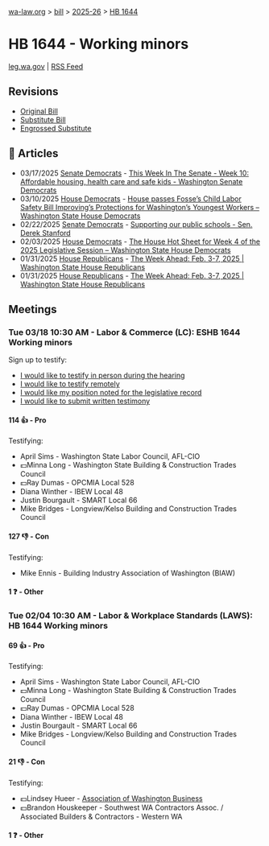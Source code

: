 [wa-law.org](/) > [bill](/bill/) > [2025-26](/bill/2025-26/) > [HB 1644](/bill/2025-26/hb/1644/)

# HB 1644 - Working minors
[leg.wa.gov](https://app.leg.wa.gov/billsummary?BillNumber=1644&Year=2025&Initiative=false) | [RSS Feed](./rss.xml)

## Revisions
* [Original Bill](1/)
* [Substitute Bill](S/)
* [Engrossed Substitute](S.E/)

## 📰 Articles
* 03/17/2025 [Senate Democrats](/org/senate_democrats/) - [This Week In The Senate - Week 10: Affordable housing, health care and safe kids - Washington Senate Democrats](https://senatedemocrats.wa.gov/blog/2025/03/16/this-week-in-the-senate-week-10-affordable-housing-health-care-and-safe-kids/#:~:text=House%20Bill%201644)
* 03/10/2025 [House Democrats](/org/house_democrats/) - [House passes Fosse’s Child Labor Safety Bill Improving’s Protections for Washington’s Youngest Workers – Washington State House Democrats](https://housedemocrats.wa.gov/blog/2025/03/10/house-passes-fosses-child-labor-safety-bill-improvings-protections-for-washingtons-youngest-workers/#:~:text=House%20Bill%201644)
* 02/22/2025 [Senate Democrats](/org/senate_democrats/) - [Supporting our public schools - Sen. Derek Stanford](https://senatedemocrats.wa.gov/stanford/2025/02/21/supporting-our-public-schools/#:~:text=House%20version%20of%20this%20bill.)
* 02/03/2025 [House Democrats](/org/house_democrats/) - [The House Hot Sheet for Week 4 of the 2025 Legislative Session – Washington State House Democrats](https://housedemocrats.wa.gov/blog/2025/02/03/the-house-hot-sheet-for-week-4-of-the-2025-legislative-session/#:~:text=HB%201644)
* 01/31/2025 [House Republicans](/org/house_republicans/) - [The Week Ahead: Feb. 3-7, 2025 | Washington State House Republicans](http://houserepublicans.wa.gov/week/the-week-ahead-feb-3-7-2025/#:~:text=HB%201644)
* 01/31/2025 [House Republicans](/org/house_republicans/) - [The Week Ahead: Feb. 3-7, 2025 | Washington State House Republicans](https://houserepublicans.wa.gov/week/the-week-ahead-feb-3-7-2025/#:~:text=HB%201644)

## Meetings
### Tue 03/18 10:30 AM - Labor & Commerce (LC): ESHB 1644 Working minors
Sign up to testify:
* [I would like to testify in person during the hearing](https://app.leg.wa.gov/csi/Testifier/Add?chamber=House&mId=33057&aId=165818&caId=26416&tId=1)
* [I would like to testify remotely](https://app.leg.wa.gov/csi/Testifier/Add?chamber=House&mId=33057&aId=165818&caId=26416&tId=2)
* [I would like my position noted for the legislative record](https://app.leg.wa.gov/csi/Testifier/Add?chamber=House&mId=33057&aId=165818&caId=26416&tId=3)
* [I would like to submit written testimony](https://app.leg.wa.gov/csi/Testifier/Add?chamber=House&mId=33057&aId=165818&caId=26416&tId=4)

#### 114 👍 - Pro
Testifying:
* April Sims - Washington State Labor Council, AFL-CIO
* 💵Minna Long - Washington State Building & Construction Trades Council
* 💵Ray Dumas - OPCMIA Local 528
* Diana Winther - IBEW Local 48
* Justin Bourgault - SMART Local 66
* Mike Bridges - Longview/Kelso Building and Construction Trades Council

#### 127 👎 - Con
Testifying:
* Mike Ennis - Building Industry Association of Washington (BIAW)

#### 1 ❓ - Other

### Tue 02/04 10:30 AM - Labor & Workplace Standards (LAWS): HB 1644 Working minors
#### 69 👍 - Pro
Testifying:
* April Sims - Washington State Labor Council, AFL-CIO
* 💵Minna Long - Washington State Building & Construction Trades Council
* 💵Ray Dumas - OPCMIA Local 528
* Diana Winther - IBEW Local 48
* Justin Bourgault - SMART Local 66
* Mike Bridges - Longview/Kelso Building and Construction Trades Council

#### 21 👎 - Con
Testifying:
* 💵Lindsey Hueer - [Association of Washington Business](/org/association_of_washington_business/)
* 💵Brandon Houskeeper - Southwest WA Contractors Assoc. / Associated Builders & Contractors - Western WA

#### 1 ❓ - Other
